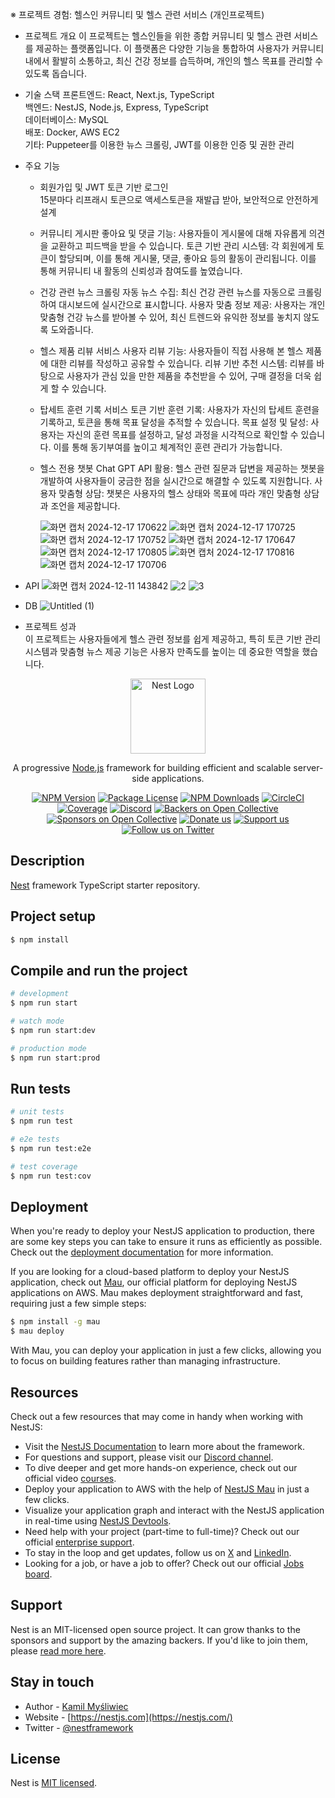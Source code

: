 ※ 프로젝트 경험: 헬스인 커뮤니티 및 헬스 관련 서비스 (개인프로젝트)
- 프로젝트 개요
  이 프로젝트는 헬스인들을 위한 종합 커뮤니티 및 헬스 관련 서비스를 제공하는 플랫폼입니다. 이 플랫폼은 다양한 기능을 통합하여 사용자가 커뮤니티 내에서 활발히 소통하고, 최신 건강 정보를 습득하며, 개인의 헬스 목표를
  관리할 수 있도록 돕습니다.<br>
- 기술 스택
  프론트엔드: React, Next.js, TypeScript<br>
  백엔드: NestJS, Node.js, Express, TypeScript<br>
  데이터베이스: MySQL<br>
  배포: Docker, AWS EC2<br>
  기타: Puppeteer를 이용한 뉴스 크롤링, JWT를 이용한 인증 및 권한 관리<br>
  
- 주요 기능
  - 회원가입 및 JWT 토큰 기반 로그인<br>
    15분마다 리프래시 토큰으로 액세스토큰을 재발급 받아, 보안적으로 안전하게 설계

  - 커뮤니티 게시판
    좋아요 및 댓글 기능: 사용자들이 게시물에 대해 자유롭게 의견을 교환하고 피드백을 받을 수 있습니다.
    토큰 기반 관리 시스템: 각 회원에게 토큰이 할당되며, 이를 통해 게시물, 댓글, 좋아요 등의 활동이 관리됩니다. 이를 통해 커뮤니티 내 활동의 신뢰성과 참여도를 높였습니다.<br>
   

  - 건강 관련 뉴스 크롤링
    자동 뉴스 수집: 최신 건강 관련 뉴스를 자동으로 크롤링하여 대시보드에 실시간으로 표시합니다.
    사용자 맞춤 정보 제공: 사용자는 개인 맞춤형 건강 뉴스를 받아볼 수 있어, 최신 트렌드와 유익한 정보를 놓치지 않도록 도와줍니다.<br>
    

  - 헬스 제품 리뷰 서비스
    사용자 리뷰 기능: 사용자들이 직접 사용해 본 헬스 제품에 대한 리뷰를 작성하고 공유할 수 있습니다.
    리뷰 기반 추천 시스템: 리뷰를 바탕으로 사용자가 관심 있을 만한 제품을 추천받을 수 있어, 구매 결정을 더욱 쉽게 할 수 있습니다.<br>


  - 탑세트 훈련 기록 서비스
    토큰 기반 훈련 기록: 사용자가 자신의 탑세트 훈련을 기록하고, 토큰을 통해 목표 달성을 추적할 수 있습니다.
    목표 설정 및 달성: 사용자는 자신의 훈련 목표를 설정하고, 달성 과정을 시각적으로 확인할 수 있습니다. 이를 통해 동기부여를 높이고 체계적인 훈련 관리가 가능합니다.<br>
 

  - 헬스 전용 챗봇
    Chat GPT API 활용: 헬스 관련 질문과 답변을 제공하는 챗봇을 개발하여 사용자들이 궁금한 점을 실시간으로 해결할 수 있도록 지원합니다.
    사용자 맞춤형 상담: 챗봇은 사용자의 헬스 상태와 목표에 따라 개인 맞춤형 상담과 조언을 제공합니다.<br>
    
    ![화면 캡처 2024-12-17 170622](https://github.com/user-attachments/assets/e8e9b3bf-48bc-4d22-8720-a02ce232363d)
    ![화면 캡처 2024-12-17 170725](https://github.com/user-attachments/assets/8c995798-8613-476a-b821-b6ef14eea4ed)
    ![화면 캡처 2024-12-17 170752](https://github.com/user-attachments/assets/1b10dbd0-a444-4c61-8ba9-a412e815c166)
    ![화면 캡처 2024-12-17 170647](https://github.com/user-attachments/assets/e7152346-f33c-4e69-8612-f25ee6715932)
    ![화면 캡처 2024-12-17 170805](https://github.com/user-attachments/assets/ee7f3b15-1c31-4579-a152-c3482fb2fa71)
    ![화면 캡처 2024-12-17 170816](https://github.com/user-attachments/assets/6289bc3e-a42e-4786-a31b-c7d082b2f127)
    ![화면 캡처 2024-12-17 170706](https://github.com/user-attachments/assets/79c1be27-ca68-4f93-85da-920e339db0eb)


 - API
   ![화면 캡처 2024-12-11 143842](https://github.com/user-attachments/assets/90a10ec5-f9fb-4b3d-9538-e7bf64b974ea)
   ![2](https://github.com/user-attachments/assets/f0364dca-5cc8-4b19-b73c-301a23cc9f46)
   ![3](https://github.com/user-attachments/assets/af76a0df-010a-4477-b2f7-5145a532d7d7)
- DB
  ![Untitled (1)](https://github.com/user-attachments/assets/1551e03f-398a-493e-a442-5c1bd14dfc92)


   

 - 프로젝트 성과<br>
   이 프로젝트는 사용자들에게 헬스 관련 정보를 쉽게 제공하고, 특히 토큰 기반 관리 시스템과 맞춤형 뉴스 제공 기능은 사용자 만족도를 높이는 데 중요한 역할을 했습니다.


<p align="center">
  <a href="http://nestjs.com/" target="blank"><img src="https://nestjs.com/img/logo-small.svg" width="120" alt="Nest Logo" /></a>
</p>

[circleci-image]: https://img.shields.io/circleci/build/github/nestjs/nest/master?token=abc123def456
[circleci-url]: https://circleci.com/gh/nestjs/nest

  <p align="center">A progressive <a href="http://nodejs.org" target="_blank">Node.js</a> framework for building efficient and scalable server-side applications.</p>
    <p align="center">
<a href="https://www.npmjs.com/~nestjscore" target="_blank"><img src="https://img.shields.io/npm/v/@nestjs/core.svg" alt="NPM Version" /></a>
<a href="https://www.npmjs.com/~nestjscore" target="_blank"><img src="https://img.shields.io/npm/l/@nestjs/core.svg" alt="Package License" /></a>
<a href="https://www.npmjs.com/~nestjscore" target="_blank"><img src="https://img.shields.io/npm/dm/@nestjs/common.svg" alt="NPM Downloads" /></a>
<a href="https://circleci.com/gh/nestjs/nest" target="_blank"><img src="https://img.shields.io/circleci/build/github/nestjs/nest/master" alt="CircleCI" /></a>
<a href="https://coveralls.io/github/nestjs/nest?branch=master" target="_blank"><img src="https://coveralls.io/repos/github/nestjs/nest/badge.svg?branch=master#9" alt="Coverage" /></a>
<a href="https://discord.gg/G7Qnnhy" target="_blank"><img src="https://img.shields.io/badge/discord-online-brightgreen.svg" alt="Discord"/></a>
<a href="https://opencollective.com/nest#backer" target="_blank"><img src="https://opencollective.com/nest/backers/badge.svg" alt="Backers on Open Collective" /></a>
<a href="https://opencollective.com/nest#sponsor" target="_blank"><img src="https://opencollective.com/nest/sponsors/badge.svg" alt="Sponsors on Open Collective" /></a>
  <a href="https://paypal.me/kamilmysliwiec" target="_blank"><img src="https://img.shields.io/badge/Donate-PayPal-ff3f59.svg" alt="Donate us"/></a>
    <a href="https://opencollective.com/nest#sponsor"  target="_blank"><img src="https://img.shields.io/badge/Support%20us-Open%20Collective-41B883.svg" alt="Support us"></a>
  <a href="https://twitter.com/nestframework" target="_blank"><img src="https://img.shields.io/twitter/follow/nestframework.svg?style=social&label=Follow" alt="Follow us on Twitter"></a>
</p>
  <!--[![Backers on Open Collective](https://opencollective.com/nest/backers/badge.svg)](https://opencollective.com/nest#backer)
  [![Sponsors on Open Collective](https://opencollective.com/nest/sponsors/badge.svg)](https://opencollective.com/nest#sponsor)-->

## Description

[Nest](https://github.com/nestjs/nest) framework TypeScript starter repository.

## Project setup

```bash
$ npm install
```

## Compile and run the project

```bash
# development
$ npm run start

# watch mode
$ npm run start:dev

# production mode
$ npm run start:prod
```

## Run tests

```bash
# unit tests
$ npm run test

# e2e tests
$ npm run test:e2e

# test coverage
$ npm run test:cov
```

## Deployment

When you're ready to deploy your NestJS application to production, there are some key steps you can take to ensure it runs as efficiently as possible. Check out the [deployment documentation](https://docs.nestjs.com/deployment) for more information.

If you are looking for a cloud-based platform to deploy your NestJS application, check out [Mau](https://mau.nestjs.com), our official platform for deploying NestJS applications on AWS. Mau makes deployment straightforward and fast, requiring just a few simple steps:

```bash
$ npm install -g mau
$ mau deploy
```

With Mau, you can deploy your application in just a few clicks, allowing you to focus on building features rather than managing infrastructure.

## Resources

Check out a few resources that may come in handy when working with NestJS:

- Visit the [NestJS Documentation](https://docs.nestjs.com) to learn more about the framework.
- For questions and support, please visit our [Discord channel](https://discord.gg/G7Qnnhy).
- To dive deeper and get more hands-on experience, check out our official video [courses](https://courses.nestjs.com/).
- Deploy your application to AWS with the help of [NestJS Mau](https://mau.nestjs.com) in just a few clicks.
- Visualize your application graph and interact with the NestJS application in real-time using [NestJS Devtools](https://devtools.nestjs.com).
- Need help with your project (part-time to full-time)? Check out our official [enterprise support](https://enterprise.nestjs.com).
- To stay in the loop and get updates, follow us on [X](https://x.com/nestframework) and [LinkedIn](https://linkedin.com/company/nestjs).
- Looking for a job, or have a job to offer? Check out our official [Jobs board](https://jobs.nestjs.com).

## Support

Nest is an MIT-licensed open source project. It can grow thanks to the sponsors and support by the amazing backers. If you'd like to join them, please [read more here](https://docs.nestjs.com/support).

## Stay in touch

- Author - [Kamil Myśliwiec](https://twitter.com/kammysliwiec)
- Website - [https://nestjs.com](https://nestjs.com/)
- Twitter - [@nestframework](https://twitter.com/nestframework)

## License

Nest is [MIT licensed](https://github.com/nestjs/nest/blob/master/LICENSE).
